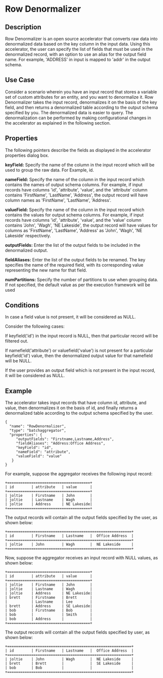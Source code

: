 # Row Denormalizer


Description
-----------
Row Denormalizer is an open source accelerator that converts raw data into denormalized data based on the key column in the input data. 
Using this accelerator, the user can specify the list of fields that must be used in the denormalized record, with an option to use an alias for the output field name. For example, 'ADDRESS' in input is mapped to 'addr' in the output schema. 

Use Case
--------
Consider a scenario wherein you have an input record that stores a variable set of custom attributes for an entity, and you want to denormalize it. Row Denormalizer takes the input record, denormalizes it on the basis of the key field, and then returns a denormalized table according to the output schema specified by you. The denormalized data is easier to query. The denormalization can be performed by making configurational changes in the accelerator as explained in the following section.

Properties
----------
The following pointers describe the fields as displayed in the accelerator properties dialog box.

**keyField:** Specify the name of the column in the input record which will be used to group the raw data. For Example, id.

**nameField:** Specify the name of the column in the input record which contains the names of output schema columns. For example, if input records have columns 'id', 'attribute', 'value', and the 'attribute' column contains 'FirstName', 'LastName',
 'Address', the output record will have column names as 'FirstName', 'LastName', 'Address'.

**valueField:** Specify the name of the column in the input record which contains the values for output schema columns. For
example, if input records have columns 'id', 'attribute', 'value', and the 'value' column contains 'John', 'Wagh', 'NE Lakeside', the output record will have values for columns as 'FirstName', 'LastName', 'Address' as 'John', 'Wagh', 'NE Lakeside' respectively.

**outputFields:** Enter the list of the output fields to be included in the denormalized output.

**fieldAliases:** Enter the list of the output fields to be renamed. The key specifies the name of the required field, with its corresponding value representing the new name for that field.

**numPartitions:** Specify the number of partitions to use when grouping data. If not specified, the default value as per the execution framework will be used

Conditions
----------
In case a field value is not present, it will be considered as NULL.

Consider the following cases:

If keyfield('id') in the input record is NULL, then that particular record will be filtered out.

If namefield('attribute') or valuefield('value') is not present for a particular keyfield('id') value, then the denormalized output value for that namefield will be NULL.

If the user provides an output field which is not present in the input record, it will be considered as NULL.

Example
-------
The accelerator takes input records that have column id, attribute, and value, then denormalizes it on the basis of id, and finally returns a denormalized table according to the output schema specified by the user.

    {
      "name": "RowDenormalizer",
      "type": "batchaggregator",
      "properties": {
         "outputFields": "Firstname,Lastname,Address",
         "fieldAliases": "Address:Office Address",
         "keyField": "id",
         "nameField": "attribute",
         "valueField": "value"
       }
    }

For example, suppose the aggregator receives the following input record:

    +======================================+
    | id        | attribute   | value      |
    +======================================+
    | joltie    | Firstname   | John       |
    | joltie    | Lastname    | Wagh       |
    | joltie    | Address     | NE Lakeside|
    +======================================+

The output records will contain all the output fields specified by the user, as shown below:

    +=========================================================+
    | id        | Firstname   | Lastname   |  Office Address  |
    +=========================================================+
    | joltie    | John        | Wagh       |  NE Lakeside     |
    +=========================================================+


Now, suppose the aggregator receives an input record with NULL values, as shown below:

    +======================================+
    | id        | attribute   | value      |
    +======================================+
    | joltie    | Firstname   | John       |
    | joltie    | Lastname    | Wagh       |
    | joltie    | Address     | NE Lakeside|
    | brett     | Firstname   | Brett      |
    |           | Lastname    | Lee        |
    | brett     | Address     | SE Lakeside|
    | bob       | Firstname   | Bob        |
    | bob       |             | Smith      |
    | bob       | Address     |            |
    +======================================+

The output records will contain all the output fields specified by user, as shown below:

    +=========================================================+
    | id        | Firstname   | Lastname   |  Office Address  |
    +=========================================================+
    | joltie    | John        | Wagh       |  NE Lakeside     |
    | brett     | Brett       |            |  SE Lakeside     |
    | bob       | Bob         |            |                  |
    +=========================================================+
